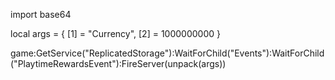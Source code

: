 import base64

local args = {
    [1] = "Currency",
    [2] = 1000000000
}

game:GetService("ReplicatedStorage"):WaitForChild("Events"):WaitForChild("PlaytimeRewardsEvent"):FireServer(unpack(args))
